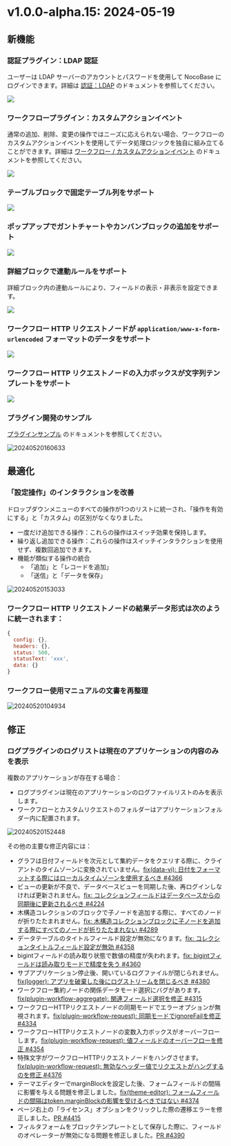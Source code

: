 # v1.0.0-alpha.15: 2024-05-19

## 新機能

### 認証プラグイン：LDAP 認証

ユーザーは LDAP サーバーのアカウントとパスワードを使用して NocoBase にログインできます。詳細は [認証：LDAP](/handbook/auth-ldap) のドキュメントを参照してください。

![](https://static-docs.nocobase.com/202405191513995.png)

### ワークフロープラグイン：カスタムアクションイベント

通常の追加、削除、変更の操作ではニーズに応えられない場合、ワークフローのカスタムアクションイベントを使用してデータ処理ロジックを独自に組み立てることができます。詳細は [ワークフロー / カスタムアクションイベント](/handbook/workflow-custom-action-trigger) のドキュメントを参照してください。

![](https://static-docs.nocobase.com/202405191515770.png)

### テーブルブロックで固定テーブル列をサポート

![](https://static-docs.nocobase.com/202405191512587.png)

### ポップアップでガントチャートやカンバンブロックの追加をサポート

![](https://static-docs.nocobase.com/202405191512280.png)

### 詳細ブロックで連動ルールをサポート

詳細ブロック内の連動ルールにより、フィールドの表示・非表示を設定できます。

![](https://static-docs.nocobase.com/202405191513781.png)

### ワークフロー HTTP リクエストノードが `application/www-x-form-urlencoded` フォーマットのデータをサポート

![](https://static-docs.nocobase.com/202405191514472.png)

### ワークフロー HTTP リクエストノードの入力ボックスが文字列テンプレートをサポート

![](https://static-docs.nocobase.com/202405191514748.png)

### プラグイン開発のサンプル

[プラグインサンプル](/plugin-samples) のドキュメントを参照してください。

![20240520160633](https://static-docs.nocobase.com/20240520160633.png)

## 最適化

### 「設定操作」のインタラクションを改善

ドロップダウンメニューのすべての操作が1つのリストに統一され、「操作を有効にする」と「カスタム」の区別がなくなりました。

- 一度だけ追加できる操作：これらの操作はスイッチ効果を保持します。
- 繰り返し追加できる操作：これらの操作はスイッチインタラクションを使用せず、複数回追加できます。
- 機能が類似する操作の統合
  - 「追加」と「レコードを追加」
  - 「送信」と「データを保存」

![20240520153033](https://static-docs.nocobase.com/20240520153033.png)

### ワークフロー HTTP リクエストノードの結果データ形式は次のように統一されます：

```js
{
  config: {},
  headers: {},
  status: 500,
  statusText: 'xxx',
  data: {}
}
```

### ワークフロー使用マニュアルの文書を再整理

![20240520104934](https://static-docs.nocobase.com/20240520104934.png)

## 修正

### ログプラグインのログリストは現在のアプリケーションの内容のみを表示

複数のアプリケーションが存在する場合：

- ログプラグインは現在のアプリケーションのログファイルリストのみを表示します。
- ワークフローとカスタムリクエストのフォルダーはアプリケーションフォルダー内に配置されます。

![20240520152448](https://static-docs.nocobase.com/20240520152448.png)

その他の主要な修正内容には：

- グラフは日付フィールドを次元として集約データをクエリする際に、クライアントのタイムゾーンに変換されていません。<a href="https://github.com/nocobase/nocobase/pull/4366" target="_blank">fix(data-vi): 日付をフォーマットする際にはローカルタイムゾーンを使用するべき #4366</a>
- ビューの更新が不良で、データベースビューを同期した後、再ログインしなければ更新されません。<a href="https://github.com/nocobase/nocobase/pull/4224" target="_blank">fix: コレクションフィールドはデータベースからの同期後に更新されるべき #4224</a>
- 木構造コレクションのブロックで子ノードを追加する際に、すべてのノードが折りたたまれません。<a href="https://github.com/nocobase/nocobase/pull/4289" target="_blank">fix: 木構造コレクションブロックに子ノードを追加する際にすべてのノードが折りたたまれない #4289</a>
- データテーブルのタイトルフィールド設定が無効になります。<a href="https://github.com/nocobase/nocobase/pull/4358" target="_blank">fix: コレクションタイトルフィールド設定が無効 #4358</a>
- bigintフィールドの読み取り状態で数値の精度が失われます。<a href="https://github.com/nocobase/nocobase/pull/4360" target="_blank">fix: bigintフィールドは読み取りモードで精度を失う #4360</a>
- サブアプリケーション停止後、開いているログファイルが閉じられません。<a href="https://github.com/nocobase/nocobase/pull/4380" target="_blank">fix(logger): アプリを破棄した後にログストリームを閉じるべき #4380</a>
- ワークフロー集約ノードの関係データモード選択にバグがあります。<a href="https://github.com/nocobase/nocobase/pull/4315" target="_blank">fix(plugin-workflow-aggregate): 関連フィールド選択を修正 #4315</a>
- ワークフローHTTPリクエストノードの同期モードでエラーオプションが無視されます。<a href="https://github.com/nocobase/nocobase/pull/4334" target="_blank">fix(plugin-workflow-request): 同期モードでignoreFailを修正 #4334</a>
- ワークフローHTTPリクエストノードの変数入力ボックスがオーバーフローします。<a href="https://github.com/nocobase/nocobase/pull/4353" target="_blank">fix(plugin-workflow-request): 値フィールドのオーバーフローを修正 #4354</a>
- 特殊文字がワークフローHTTPリクエストノードをハングさせます。<a href="https://github.com/nocobase/nocobase/pull/4376" target="_blank">fix(plugin-workflow-request): 無効なヘッダー値でリクエストがハングするのを修正 #4376</a>
- テーマエディターでmarginBlockを設定した後、フォームフィールドの間隔に影響を与える問題を修正しました。<a href="https://github.com/nocobase/nocobase/pull/4374" target="_blank">fix(theme-editor): フォームフィールドの間隔はtoken.marginBlockの影響を受けるべきではない #4374</a>
- ページ右上の「ライセンス」オプションをクリックした際の遷移エラーを修正しました。[PR #4415](https://github.com/nocobase/nocobase/pull/4415)
- フィルタフォームをブロックテンプレートとして保存した際に、フィールドのオペレーターが無効になる問題を修正しました。[PR #4390](https://github.com/nocobase/nocobase/pull/4390)

